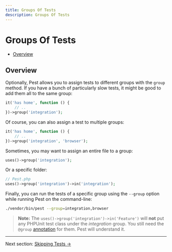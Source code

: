 ```yaml
---
title: Groups Of Tests
description: Groups Of Tests
---
```


# Groups Of Tests

- [Overview](#overview)

<a name="overview"></a>
## Overview

Optionally, Pest allows you to assign tests to different groups with the `group` method. If you have a bunch of
particularly slow tests, it might be good to add them all to the same group:

```php
it('has home', function () {
    // ..
})->group('integration');
```

Of course, you can also assign a test to multiple groups:

```php
it('has home', function () {
    // ..
})->group('integration', 'browser');
```

Sometimes, you may want to assign an entire file to a group:

```php
uses()->group('integration');
```

Or a specific folder:

```php
// Pest.php
uses()->group('integration')->in('integration');
```

Finally, you can run the tests of a specific group using the `--group` option while
running Pest on the command-line:

```bash
./vendor/bin/pest --group=integration,browser
```

> **Note:** The `uses()->group('integration')->in('Feature')` will **not** put any PHPUnit test class under the *integration* group.
You still need the `@group` [annotation](https://phpunit.readthedocs.io/en/latest/annotations.html) for them.
Pest will understand it.

---

Next section: [Skipping Tests →](/docs/skipping-tests)
